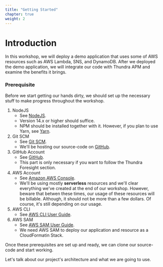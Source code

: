 ```yaml
---
title: "Getting Started"
chapter: true
weight: 2
---
```


# Introduction

In this workshop, we will deploy a demo application that uses some of AWS resources such as AWS Lambda, SNS, and DynamoDB. After we deployed the demo application, we will integrate our code with Thundra APM and examine the benefits it brings.

### Prerequisite

Before we start getting our hands dirty, we should set up the necessary stuff to make progress throughout the workshop.

1. NodeJS
    - See [NodeJS](https://nodejs.org/en/).
    - Version 14.x or higher should suffice.
    - NPM should be installed together with it. However, if you plan to use Yarn, see [Yarn](https://yarnpkg.com/).
2. Git SCM
    - See [Git SCM](https://git-scm.com/).
    - We'll be hosting our source-code on [GitHub](https://github.com/).
3. GitHub Account
    - See [GitHub](https://github.com/).
    - This part is only necessary if you want to follow the Thundra Foresight section.
4. AWS Account
    - See [Amazon AWS Console](https://aws.amazon.com/).
    - We'll be using mostly **serverless** resources and we'll clear everything we've created at the end of our workshop. However, beware that betwen these times, our usage of these resources will be billable. Although, it should not be more than a few dollars. Of course, it's still depending on our usage.
5. AWS CLI
    - See [AWS CLI User Guide](https://docs.aws.amazon.com/cli/latest/userguide/).
6. AWS SAM
    - See [AWS SAM User Guide](https://docs.aws.amazon.com/serverless-application-model/latest/developerguide/serverless-getting-started.html).
    - We need AWS SAM to deploy our application and resource as a CloudFormatin Stack.

Once these prerequisites are set up and ready, we can clone our source-code and start working.

Let's talk about our project's architecture and what we are going to use.
